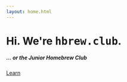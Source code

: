 ```yaml
---
layout: home.html
---
```

# Hi. We're <kbd>hbrew.club</kbd>.
##### ... or the Junior Homebrew Club 

<a href='/learn/'><div class='btn'>Learn</div></a>
